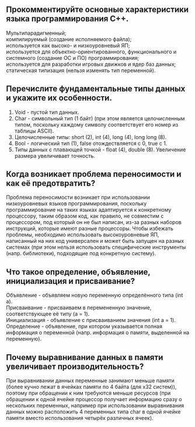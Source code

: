 ## Прокомментируйте основные характеристики языка программирования C++.
Мультипарадигменный;  
компилируемый (создание исполняемого файла);  
используется как высоко- и низкоуровневый ЯП;  
используется для объектно-ориентированного, функционального и системного (создание ОС и ПО) программирования;  
используется для разработки игровых движков и ядер баз данных;  
статическая типизация (нельзя изменять тип переменной).

## Перечислите фундаментальные типы данных и укажите их особенности.
1) Void - пустой тип данных.
2) Char - символьный тип (1 байт) (при этом является целочисленным типом, поскольку каждому символу соответствует его номер из таблицы ASCII).
3) Целочисленные типы: short (2), int (4), long (4), long long (8).
4) Bool - логический тип (1), false отождествляется с 0, true с 1.
5) Типы данных с плавающей точкой - float (4), double (8). Увеличение размера увеличивает точность.

## Когда возникает проблема переносимости и как её предотвратить?
Проблема переносимости возникает при использовании низкоуровневых языков программирования, поскольку программирование на таких языках адаптируется к конкретному процессору, таким образом код, как правило, не совместим с процессором, под который он не был написан, из-за разных наборов инструкций, которые имеют разные процессоры. Чтобы избежать проблемы, необходимо использовать высокоуровневые ЯП, написанный на них код универсален и может быть запущен на разных системах (при этом нельзя использовать специфические инструменты (напр. библиотеки), подходящие под конкретную систему).

## Что такое определение, объявление, инициализация и присваивание?
Объявление - объявляем новую переменную определённого типа (int a).  
Присваивание - присваиваем в перемененную значение, соответствующее её типу (a = 1).  
Инициализация - объявление с присваиванием значения (int a = 1).  
Определение - объявление, при котором указывается полная информация о переменной (напр. информация о памяти, выделенной на переменную).

## Почему выравнивание данных в памяти увеличивает производительность?
При выравнивании данных переменные занимают меньше памяти (более кучно лежат в ячейках памяти по 4 байта (для x32 систем)), поэтому при обращении к ним требуются меньше ресурсов (при обращении к одной ячейке процессор получает информацию сразу о нескольких переменных, например при использовании выравнивания данных можно расположить 4 переменных типа char в одной ячейке памяти вместо использования четырёх различных ячеек).

